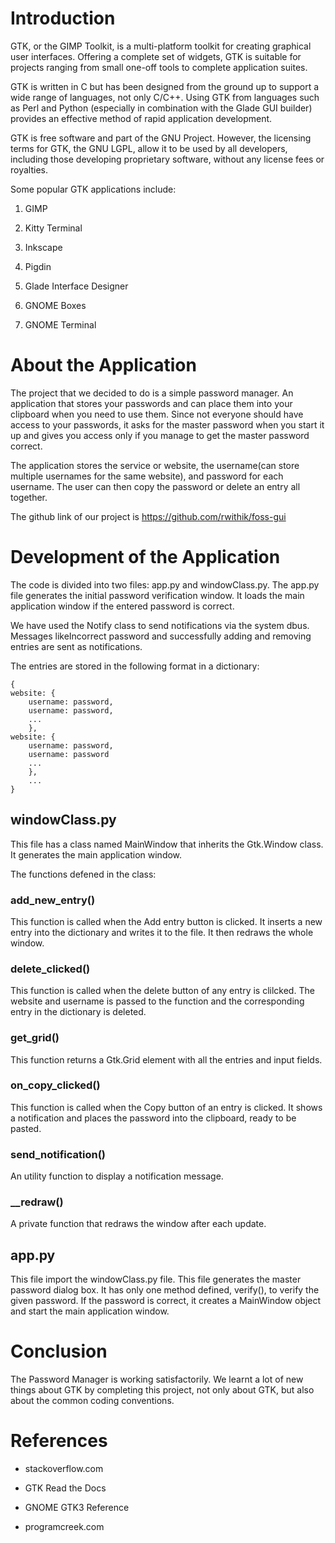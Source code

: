 Introduction
============

GTK, or the GIMP Toolkit, is a multi-platform toolkit for creating
graphical user interfaces. Offering a complete set of widgets, GTK is
suitable for projects ranging from small one-off tools to complete
application suites.

GTK is written in C but has been designed from the ground up to support
a wide range of languages, not only C/C++. Using GTK from languages such
as Perl and Python (especially in combination with the Glade GUI
builder) provides an effective method of rapid application development.

GTK is free software and part of the GNU Project. However, the licensing
terms for GTK, the GNU LGPL, allow it to be used by all developers,
including those developing proprietary software, without any license
fees or royalties.

Some popular GTK applications include:

1.  GIMP

2.  Kitty Terminal

3.  Inkscape

4.  Pigdin

5.  Glade Interface Designer

6.  GNOME Boxes

7.  GNOME Terminal

About the Application
=====================

The project that we decided to do is a simple password manager. An
application that stores your passwords and can place them into your
clipboard when you need to use them. Since not everyone should have
access to your passwords, it asks for the master password when you start
it up and gives you access only if you manage to get the master password
correct.

The application stores the service or website, the username(can store
multiple usernames for the same website), and password for each
username. The user can then copy the password or delete an entry all
together.

The github link of our project is https://github.com/rwithik/foss-gui

Development of the Application
==============================

The code is divided into two files: app.py and windowClass.py. The
app.py file generates the initial password verification window. It loads
the main application window if the entered password is correct.

We have used the Notify class to send notifications via the system dbus.
Messages likeIncorrect password and successfully adding and removing
entries are sent as notifications.

The entries are stored in the following format in a dictionary:

``` {.python tabspace="4"}
{
website: {
    username: password, 
    username: password, 
    ...
    }, 
website: {
    username: password, 
    username: password
    ...
    }, 
    ...
}
```

windowClass.py
--------------

This file has a class named MainWindow that inherits the Gtk.Window
class. It generates the main application window.

The functions defened in the class:

### add\_new\_entry()

This function is called when the Add entry button is clicked. It inserts
a new entry into the dictionary and writes it to the file. It then
redraws the whole window.

### delete\_clicked()

This function is called when the delete button of any entry is clilcked.
The website and username is passed to the function and the corresponding
entry in the dictionary is deleted.

### get\_grid()

This function returns a Gtk.Grid element with all the entries and input
fields.

### on\_copy\_clicked()

This function is called when the Copy button of an entry is clicked. It
shows a notification and places the password into the clipboard, ready
to be pasted.

### send\_notification()

An utility function to display a notification message.

### \_\_redraw()

A private function that redraws the window after each update.

app.py
------

This file import the windowClass.py file. This file generates the master
password dialog box. It has only one method defined, verify(), to verify
the given password. If the password is correct, it creates a MainWindow
object and start the main application window.

Conclusion
==========

The Password Manager is working satisfactorily. We learnt a lot of new
things about GTK by completing this project, not only about GTK, but
also about the common coding conventions.

References
==========

-   stackoverflow.com

-   GTK Read the Docs

-   GNOME GTK3 Reference

-   programcreek.com

